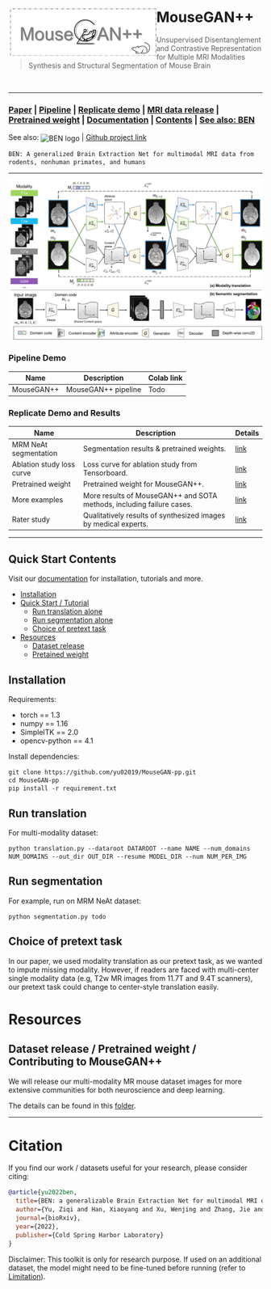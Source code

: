 <div>
<img src="fig/logo.png" align="left" style="margin: 10 10 10 10;" height="100px">
	<h1> MouseGAN++ </h1>
<blockquote> Unsupervised Disentanglement and Contrastive Representation for Multiple MRI Modalities Synthesis and Structural Segmentation of Mouse Brain
</blockquote>
</div>
<br />

<hr />


### [Paper](#citation) | [Pipeline](#pipeline-demo)  | [Replicate demo](#replicate-demo-and-results) | [MRI data release](#dataset_release) | [Pretrained weight](/demo) | [Documentation](todo)  | [Contents](#Quick-Start-Contents) | [See also: BEN]()

See also:
<img src="https://github.com/yu02019/BEN/blob/main/fig/logo.png" width = "100" height = "72" alt="BEN logo" align=center /> | [Github project link](https://github.com/yu02019/BEN)

```
BEN: A generalized Brain Extraction Net for multimodal MRI data from rodents, nonhuman primates, and humans
```
---

![](fig/MouseGAN-pp-workflow.png)



[//]: # (## Overview)

[//]: # (🚀 Quick start to use BEN or replicate our experiments in 5 minutes!)

### Pipeline Demo

[//]: # (todo ! on Colab?)

| Name       | Description         | Colab link |
|------------|---------------------|------------|
| MouseGAN++ | MouseGAN++ pipeline | Todo       |


### Replicate Demo and Results
 

| Name                      | Description                                                           | Details        |
|---------------------------|-----------------------------------------------------------------------|----------------|
| MRM NeAt segmentation     | Segmentation results & pretrained weights.                            | [link](./demo) |
| Ablation study loss curve | Loss curve for ablation study from Tensorboard.                       | [link](./demo) |
| Pretrained weight         | Pretrained weight for MouseGAN++.                                     | [link](./demo) |
| More examples             | More results of MouseGAN++ and SOTA methods, including failure cases. | [link](./demo) |
| Rater study               | Qualitatively results of synthesized images by medical experts.       | [link](./demo) |

 


---
## Quick Start Contents

Visit our [documentation](todo) for installation, tutorials and more.

* [Installation](#installation)
* [Quick Start / Tutorial](#quick-start)
    + [Run translation alone](#run-translation)
    + [Run segmentation alone](#run-segmentation)  
    + [Choice of pretext task](#choice-of-pretext-task)
* [Resources](#resources)
  * [Dataset release](/dataset_release)
  * [Pretained weight](/dataset_release)



## Installation

[//]: # (An Nvidia GPU is needed for faster inference &#40;less than 1 sec/scan on 1080ti gpu&#41;.)

Requirements:

* torch == 1.3
* numpy == 1.16
* SimpleITK == 2.0
* opencv-python == 4.1

[//]: # (* scikit-image == 0.16.2)


Install dependencies:

```shell
git clone https://github.com/yu02019/MouseGAN-pp.git
cd MouseGAN-pp
pip install -r requirement.txt
```



## Run translation
For multi-modality dataset:

```shell
python translation.py --dataroot DATAROOT --name NAME --num_domains NUM_DOMAINS --out_dir OUT_DIR --resume MODEL_DIR --num NUM_PER_IMG
```


## Run segmentation
For example, run on MRM NeAt dataset:

[//]: # (todo)
```shell
python segmentation.py todo
```



## Choice of pretext task

In our paper, we used modality translation as our pretext task, as we wanted to impute missing modality. However, if readers are faced with multi-center single modality data (e.g, T2w MR images from 11.7T and 9.4T scanners), our pretext task could change to center-style translation easily.



# Resources


## Dataset release / Pretrained weight / Contributing to MouseGAN++

We will release our multi-modality MR mouse dataset images for more extensive communities for both neuroscience and deep learning.

The details can be found in this [folder](/dataset_release).



---



# Citation
If you find our work / datasets useful for your research, please consider citing:

```bibtex
@article{yu2022ben,
  title={BEN: a generalizable Brain Extraction Net for multimodal MRI data from rodents, nonhuman primates, and humans},
  author={Yu, Ziqi and Han, Xiaoyang and Xu, Wenjing and Zhang, Jie and Marr, Carsten and Shen, Dinggang and Peng, Tingying and Zhang, Xiao-Yong and Feng, Jianfeng},
  journal={bioRxiv},
  year={2022},
  publisher={Cold Spring Harbor Laboratory}
}
```

[//]: # (dataset reference: todo)


[//]: # (Acknowledgements: TODO)

Disclaimer: This toolkit is only for research purpose. If used on an additional dataset, the model might need to be fine-tuned before running (refer to [Limitation](/demo/README.md/#Limitation)).

